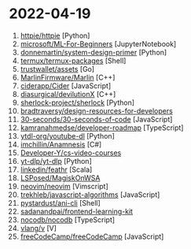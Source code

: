 # 2022-04-19

1. [httpie/httpie](https://github.com/httpie/httpie "As easy as /aitch-tee-tee-pie/ 🥧 Modern, user-friendly command-line HTTP client for the API era. JSON support, colors, sessions, downloads, plugins & more. https://twitter.com/httpie") [Python]
2. [microsoft/ML-For-Beginners](https://github.com/microsoft/ML-For-Beginners "12 weeks, 26 lessons, 52 quizzes, classic Machine Learning for all") [JupyterNotebook]
3. [donnemartin/system-design-primer](https://github.com/donnemartin/system-design-primer "Learn how to design large-scale systems. Prep for the system design interview. Includes Anki flashcards.") [Python]
4. [termux/termux-packages](https://github.com/termux/termux-packages "A build system and primary set of packages for Termux.") [Shell]
5. [trustwallet/assets](https://github.com/trustwallet/assets "A comprehensive, up-to-date collection of information about several thousands (!) of crypto tokens.") [Go]
6. [MarlinFirmware/Marlin](https://github.com/MarlinFirmware/Marlin "Marlin is an optimized firmware for RepRap 3D printers based on the Arduino platform. | Many commercial 3D printers come with Marlin installed. Check with your vendor if you need source code for your specific machine.") [C++]
7. [ciderapp/Cider](https://github.com/ciderapp/Cider "A new cross-platform Apple Music experience based on Electron and Vue.js written from scratch with performance in mind. 🚀") [JavaScript]
8. [diasurgical/devilutionX](https://github.com/diasurgical/devilutionX "Diablo build for modern operating systems") [C++]
9. [sherlock-project/sherlock](https://github.com/sherlock-project/sherlock "🔎 Hunt down social media accounts by username across social networks") [Python]
10. [bradtraversy/design-resources-for-developers](https://github.com/bradtraversy/design-resources-for-developers "Curated list of design and UI resources from stock photos, web templates, CSS frameworks, UI libraries, tools and much more") 
11. [30-seconds/30-seconds-of-code](https://github.com/30-seconds/30-seconds-of-code "Short JavaScript code snippets for all your development needs") [JavaScript]
12. [kamranahmedse/developer-roadmap](https://github.com/kamranahmedse/developer-roadmap "Roadmap to becoming a developer in 2022") [TypeScript]
13. [ytdl-org/youtube-dl](https://github.com/ytdl-org/youtube-dl "Command-line program to download videos from YouTube.com and other video sites") [Python]
14. [imchillin/Anamnesis](https://github.com/imchillin/Anamnesis "A standalone tool that allows the user a greater degree of flexibility for making creative and interesting screenshots.") [C#]
15. [Developer-Y/cs-video-courses](https://github.com/Developer-Y/cs-video-courses "List of Computer Science courses with video lectures.") 
16. [yt-dlp/yt-dlp](https://github.com/yt-dlp/yt-dlp "A youtube-dl fork with additional features and fixes") [Python]
17. [linkedin/feathr](https://github.com/linkedin/feathr "Feathr – An Enterprise-Grade, High Performance Feature Store") [Scala]
18. [LSPosed/MagiskOnWSA](https://github.com/LSPosed/MagiskOnWSA "Integrate Magisk root and Google Apps (OpenGApps) into WSA (Windows Subsystem for Android)") 
19. [neovim/neovim](https://github.com/neovim/neovim "Vim-fork focused on extensibility and usability") [Vimscript]
20. [trekhleb/javascript-algorithms](https://github.com/trekhleb/javascript-algorithms "📝 Algorithms and data structures implemented in JavaScript with explanations and links to further readings") [JavaScript]
21. [pystardust/ani-cli](https://github.com/pystardust/ani-cli "A cli tool to browse and play anime") [Shell]
22. [sadanandpai/frontend-learning-kit](https://github.com/sadanandpai/frontend-learning-kit "Frontend tech guide and curated collection of frontend materials") 
23. [nocodb/nocodb](https://github.com/nocodb/nocodb "🔥 🔥 🔥 Open Source Airtable Alternative - turns any MySQL, Postgres, SQLite into a spreadsheet with REST APIs.") [TypeScript]
24. [vlang/v](https://github.com/vlang/v "Simple, fast, safe, compiled language for developing maintainable software. Compiles itself in <1s with zero library dependencies. https://vlang.io") [V]
25. [freeCodeCamp/freeCodeCamp](https://github.com/freeCodeCamp/freeCodeCamp "freeCodeCamp.org's open-source codebase and curriculum. Learn to code for free.") [JavaScript]
